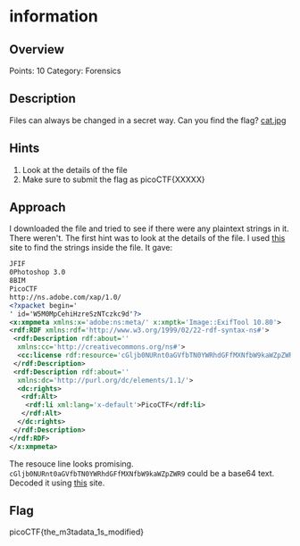 # information

## Overview

Points: 10
Category: Forensics

## Description

Files can always be changed in a secret way. Can you find the flag? [cat.jpg](./Forensics\information\cat.jpg)

## Hints

1. Look at the details of the file
2. Make sure to submit the flag as picoCTF{XXXXX}

## Approach

I downloaded the file and tried to see if there were any plaintext strings in it. There weren't.
The first hint was to look at the details of the file. I used [this](https://29a.ch/photo-forensics/#strings) site to find the strings inside the file. It gave:

```xml
JFIF
0Photoshop 3.0
8BIM
PicoCTF
http://ns.adobe.com/xap/1.0/
<?xpacket begin='
' id='W5M0MpCehiHzreSzNTczkc9d'?>
<x:xmpmeta xmlns:x='adobe:ns:meta/' x:xmptk='Image::ExifTool 10.80'>
<rdf:RDF xmlns:rdf='http://www.w3.org/1999/02/22-rdf-syntax-ns#'>
 <rdf:Description rdf:about=''
  xmlns:cc='http://creativecommons.org/ns#'>
  <cc:license rdf:resource='cGljb0NURnt0aGVfbTN0YWRhdGFfMXNfbW9kaWZpZWR9'/>
 </rdf:Description>
 <rdf:Description rdf:about=''
  xmlns:dc='http://purl.org/dc/elements/1.1/'>
  <dc:rights>
   <rdf:Alt>
    <rdf:li xml:lang='x-default'>PicoCTF</rdf:li>
   </rdf:Alt>
  </dc:rights>
 </rdf:Description>
</rdf:RDF>
</x:xmpmeta>
```

The resouce line looks promising. `cGljb0NURnt0aGVfbTN0YWRhdGFfMXNfbW9kaWZpZWR9` could be a base64 text. Decoded it using [this](https://www.base64decode.org/) site.

## Flag

picoCTF{the_m3tadata_1s_modified}
